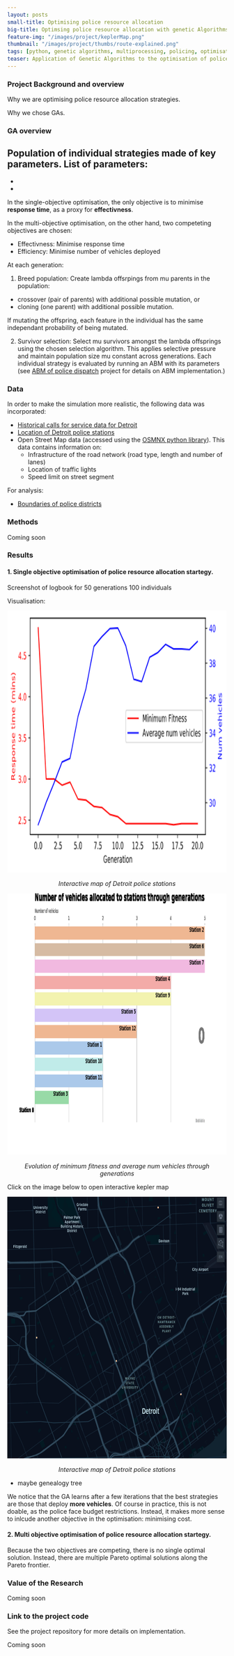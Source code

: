 ```yaml
---
layout: posts
small-title: Optimising police resource allocation
big-title: Optimsing police resource allocation with genetic Algorithms
feature-img: "/images/project/keplerMap.png"
thumbnail: "/images/project/thumbs/route-explained.png"
tags: [python, genetic algorithms, multiprocessing, policing, optimisation]
teaser: Application of Genetic Algorithms to the optimisation of police deployment
---
```


### Project Background and overview

Why we are optimising police resource allocation strategies.

Why we chose GAs.


### GA overview


Population of individual strategies made of key parameters. 
List of parameters:
-
-
-


In the single-objective optimisation, the only objective is to minimise **response time**, as a proxy for **effectivness**.


In the multi-objective optimisation, on the other hand, two competeting objectives are chosen:
- Effectivness: Minimise response time
- Efficiency: Minimise number of vehicles deployed


At each generation: 

1. Breed population: Create lambda offsrpings from mu parents in the population: 
- crossover (pair of parents) with additional possible mutation, or
- cloning (one parent) with additional possible mutation.

If mutating the offspring, each feature in the individual has the same independant probability of being mutated.

2. Survivor selection: Select mu survivors amongst the lambda offsprings using the chosen selection algorithm.
This applies selective pressure and maintain population size mu constant across generations.
Each individual strategy is evaluated by running an ABM with its parameters (see [ABM of police dispatch](https://mednche.github.io/2019/09/23/ABM-police.html) project for details on ABM implementation.)


### Data 

In order to make the simulation more realistic, the following data was incorporated:
- [Historical calls for service data for Detroit](https://data.detroitmi.gov/Public-Safety/DPD-911-Calls-for-Service-September-20-2016-Presen/wgv9-drfc)
- [Location of Detroit police stations](https://data.detroitmi.gov/Public-Safety/DPD-911-Calls-for-Service-September-20-2016-Presen/wgv9-drfc)
- Open Street Map data (accessed using the [OSMNX python library](https://osmnx.readthedocs.io/en/stable/)). This data contains information on:
  * Infrastructure of the road network (road type, length and number of lanes)
  * Location of traffic lights
  * Speed limit on street segment

For analysis:
- [Boundaries of police districts](https://data.detroitmi.gov/Government/City-Council-Districts/4vse-9zps)

### Methods


Coming soon



### Results


#### 1. Single objective optimisation of police resource allocation startegy.

Screenshot of logbook for 50 generations 100 individuals

Visualisation:

<p align="center">
  <img src="/images/project/fitness_curve.png" height="600">
</p>
<p align="center">
  <em>Interactive map of Detroit police stations</em>
</p>

<p align="center">
  <img src="/images/project/ga-num-vehicles.gif" height="600">
</p>
<p align="center">
  <em>Evolution of minimum fitness and average num vehicles through generations</em>
</p>


Click on the image below to open interactive kepler map

<p align="center">
  <a href="/images/project/maps/PS.kgl.html" target="_blank">
    <img src="/images/project/keplerMap.png" height="600">
  </a>
</p>

<p align="center">
  <em>Interactive map of Detroit police stations</em>
</p>



- maybe genealogy tree


We notice that the GA learns after a few iterations that the best strategies are those that deploy **more vehicles**. 
Of course in practice, this is not doable, as the police face budget restrictions. Instead, it makes more sense to inlcude another objective in the optimisation: minimising cost. 


#### 2. Multi objective optimisation of police resource allocation startegy.

Because the two objectives are competing, there is no single optimal solution. 
Instead, there are multiple Pareto optimal solutions along the Pareto frontier.

<insert Parto frontier result>






### Value of the Research


Coming soon


### Link to the project code


See the project repository for more details on implementation.

Coming soon